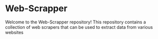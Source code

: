 # Web-Scrapper
Welcome to the Web-Scrapper repository! This repository contains a collection of web scrapers that can be used to extract data from various websites
